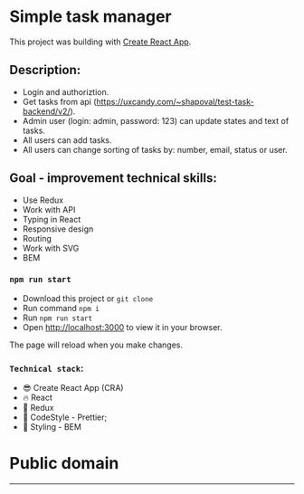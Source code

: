 # Simple task manager

This project was building with [Create React App](https://github.com/facebook/create-react-app).

## Description:

- Login and authoriztion.
- Get tasks from api (https://uxcandy.com/~shapoval/test-task-backend/v2/).
- Admin user (login: admin, password: 123) can update states and text of tasks.
- All users can add tasks.
- All users can change sorting of tasks by: number, email, status or user.

## Goal - improvement technical skills:

- Use Redux
- Work with API
- Typing in React
- Responsive design
- Routing
- Work with SVG
- BEM

### `npm run start`

- Download this project or `git clone`
- Run command `npm i`
- Run `npm run start`
- Open [http://localhost:3000](http://localhost:3000) to view it in your browser.

The page will reload when you make changes.

### `Technical stack`:

- :sunglasses: Create React App (CRA)
- :fire: React
- :satellite: Redux
- :shoe: CodeStyle - Prettier;
- :dress: Styling - BEM

# Public domain

---
